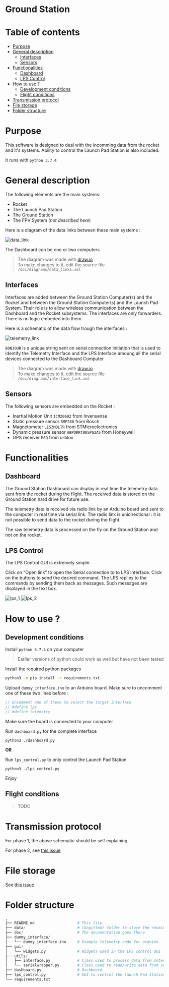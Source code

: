 # Ground Station <!-- omit in toc -->


# Table of contents <!-- omit in toc -->
- [Purpose](#purpose)
- [General description](#general-description)
  - [Interfaces](#interfaces)
  - [Sensors](#sensors)
- [Functionalities](#functionalities)
  - [Dashboard](#dashboard)
  - [LPS Control](#lps-control)
- [How to use ?](#how-to-use-)
  - [Development conditions](#development-conditions)
  - [Flight conditions](#flight-conditions)
- [Transmission protocol](#transmission-protocol)
- [File storage](#file-storage)
- [Folder structure](#folder-structure)


# Purpose

This software is designed to deal with the incomming data from the rocket and it's systems. Ability to control the Launch Pad Station is also included.

It runs with `python 3.7.4`


# General description

The following elements are the main systems:
  * Rocket
  * The Launch Pad Station
  * The Ground Station
  * The FPV System (*not described here*)

Here is a diagram of the data links between these main systems :

![data_link](/doc/diagrams/data_links.png)

The Dashboard can be one or two computers

>The diagram was made with [draw.io](https://www.draw.io)<br>
>To make changes to it, edit the source file `/doc/diagrams/data_links.xml`


## Interfaces

Interfaces are added between the Ground Station Computer(s) and the Rocket and between the Ground Station Computer(s) and the Launch Pad System. Their role is to allow wireless communication between the Dashboard and the Rocket subsystems. The interfaces are only forwarders. There is no logic embeded into them.

Here is a schematic of the data flow trough the interfaces :

![telemetry_link](/doc/diagrams/interface_link.png)

`BONJOUR` is a unique string sent on serial connection initiation that is used to identify the Telemetry Interface and the LPS Interface amoung all the serial devices connected to the Dashboard Computer

>The diagram was made with [draw.io](https://www.draw.io)<br>
>To make changes to it, edit the source file `/doc/diagrams/interface_link.xml`


## Sensors

The following sensors are embedded on the Rocket :
  * Inertial Motion Unit `ICM20602` from Invensense
  * Static pressure sensor `BMP280` from Bosch
  * Magnetometer `LIS3MDLTR` from STMicroelectronics
  * Dynamic pressure sensor `ABPDRRT005PG2A5` from Honeywell
  * GPS receiver `M8Q` from u-blox


# Functionalities


## Dashboard

The Ground Station Dashboard can display in real time the telemetry data sent from the rocket during the flight. The received data is stored on the Ground Station hard drive for future use.

The telemetry data is received via radio link by an Arduino board and sent to the computer in real time via serial link. The radio link is unidirectional : it is not possible to send data to the rocket during the flight.

The raw telemetry data is processed on the fly on the Ground Station and not on the rocket.


## LPS Control

The LPS Control GUI is extremely simple.

Click on "Open link" to open the Serial connection to to LPS Interface. Click on the buttons to send the desired command. The LPS replies to the commands by sending them back as messages. Such messages are displayed in the text box.

![lps_1](/doc/images/lps_control_1.png)
![lps_2](/doc/images/lps_control_2.png)


# How to use ?


## Development conditions

Install `python 3.7.4` on your computer

> Earlier versions of python could work as well but have not been tested

Install the required python packages

```sh
python3 -m pip install -r requirements.txt
```

Upload `dummy_interface.ino` to an Arduino board. Make sure to uncomment one of these two lines before :

```c
// Uncomment one of these to select the target interface
// #define lps
// #define telemetry
```

Make sure the board is connected to your computer

Run `dashboard.py` for the complete interface

```
python3 ./dashboard.py
```

**OR** 

Run `lps_control.py` to only control the Launch Pad Station

```
python3 ./lps_control.py
```

Enjoy


## Flight conditions

>TODO

# Transmission protocol

For phase 1, the above schematic should be self explaining.

For phase 2, see [this issue](https://github.com/aesirkth/GroundStation/issues/4)


# File storage

See [this issue](https://github.com/aesirkth/GroundStation/issues/4)


# Folder structure

``` py
.
├── README.md                   # This file
├── data/                       # (Ungitted) folder to store the received telemetry
├── doc/                        # The documentation goes there
├── dummy_interface/
│   └── dummy_interface.ino     # Example telemetry code for arduino
├── gui/
│   └── widgets.py              # Widgets used in the LPS control GUI
├── utils/
│   ├── interface.py            # Class used to process data from Interface devices
│   └── serialwrapper.py        # Class used to read/write data from serial link
├── dashboard.py                # Dashboard
├── lps_control.py              # GUI to control the Launch Pad Station
└── requirements.txt
```
